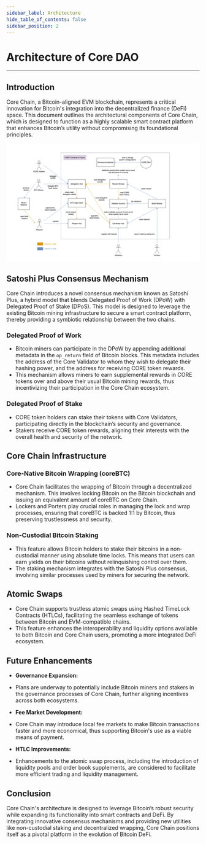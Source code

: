```yaml
---
sidebar_label: Architecture
hide_table_of_contents: false
sidebar_position: 2
---
```


# Architecture of Core DAO
---

## Introduction

Core Chain, a Bitcoin-aligned EVM blockchain, represents a critical innovation for Bitcoin's integration into the decentralized finance (DeFi) space. This document outlines the architectural components of Core Chain, which is designed to function as a highly scalable smart contract platform that enhances Bitcoin’s utility without compromising its foundational principles.

![architecture](../../../static/img/architecture.png)

## Satoshi Plus Consensus Mechanism

Core Chain introduces a novel consensus mechanism known as Satoshi Plus, a hybrid model that blends Delegated Proof of Work (DPoW) with Delegated Proof of Stake (DPoS). This model is designed to leverage the existing Bitcoin mining infrastructure to secure a smart contract platform, thereby providing a symbiotic relationship between the two chains.

### Delegated Proof of Work
- Bitcoin miners can participate in the DPoW by appending additional metadata in the `op_return` field of Bitcoin blocks. This metadata includes the address of the Core Validator to whom they wish to delegate their hashing power, and the address for receiving CORE token rewards.
- This mechanism allows miners to earn supplemental rewards in CORE tokens over and above their usual Bitcoin mining rewards, thus incentivizing their participation in the Core Chain ecosystem.

### Delegated Proof of Stake
- CORE token holders can stake their tokens with Core Validators, participating directly in the blockchain’s security and governance.
- Stakers receive CORE token rewards, aligning their interests with the overall health and security of the network.

## Core Chain Infrastructure

### Core-Native Bitcoin Wrapping (coreBTC)
- Core Chain facilitates the wrapping of Bitcoin through a decentralized mechanism. This involves locking Bitcoin on the Bitcoin blockchain and issuing an equivalent amount of coreBTC on Core Chain.
- Lockers and Porters play crucial roles in managing the lock and wrap processes, ensuring that coreBTC is backed 1:1 by Bitcoin, thus preserving trustlessness and security.

### Non-Custodial Bitcoin Staking
- This feature allows Bitcoin holders to stake their bitcoins in a non-custodial manner using absolute time locks. This means that users can earn yields on their bitcoins without relinquishing control over them.
- The staking mechanism integrates with the Satoshi Plus consensus, involving similar processes used by miners for securing the network.

## Atomic Swaps
- Core Chain supports trustless atomic swaps using Hashed TimeLock Contracts (HTLCs), facilitating the seamless exchange of tokens between Bitcoin and EVM-compatible chains.
- This feature enhances the interoperability and liquidity options available to both Bitcoin and Core Chain users, promoting a more integrated DeFi ecosystem.

## Future Enhancements

* **Governance Expansion:**
- Plans are underway to potentially include Bitcoin miners and stakers in the governance processes of Core Chain, further aligning incentives across both ecosystems.

* **Fee Market Development:**
- Core Chain may introduce local fee markets to make Bitcoin transactions faster and more economical, thus supporting Bitcoin's use as a viable means of payment.

* **HTLC Improvements:**
- Enhancements to the atomic swap process, including the introduction of liquidity pools and order book supplements, are considered to facilitate more efficient trading and liquidity management.

## Conclusion

Core Chain's architecture is designed to leverage Bitcoin’s robust security while expanding its functionality into smart contracts and DeFi. By integrating innovative consensus mechanisms and providing new utilities like non-custodial staking and decentralized wrapping, Core Chain positions itself as a pivotal platform in the evolution of Bitcoin DeFi.